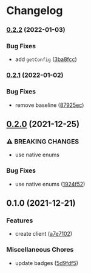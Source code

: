 # Changelog

### [0.2.2](https://www.github.com/brokeyourbike/uba-api-client-php/compare/v0.2.1...v0.2.2) (2022-01-03)


### Bug Fixes

* add `getConfig` ([3ba8fcc](https://www.github.com/brokeyourbike/uba-api-client-php/commit/3ba8fccc02ecaf5d5c14b2cfa920f687dde0d84b))

### [0.2.1](https://www.github.com/brokeyourbike/uba-api-client-php/compare/v0.2.0...v0.2.1) (2022-01-02)


### Bug Fixes

* remove baseline ([87925ec](https://www.github.com/brokeyourbike/uba-api-client-php/commit/87925ecb66401490e38b2ed18794e4ae58d8da38))

## [0.2.0](https://www.github.com/brokeyourbike/uba-api-client-php/compare/v0.1.0...v0.2.0) (2021-12-25)


### ⚠ BREAKING CHANGES

* use native enums

### Bug Fixes

* use native enums ([1924f52](https://www.github.com/brokeyourbike/uba-api-client-php/commit/1924f52fd83cc712e0e8e0c076242751f0d343f2))

## 0.1.0 (2021-12-21)


### Features

* create client ([a7e7102](https://www.github.com/brokeyourbike/uba-api-client-php/commit/a7e71022af639acc9f7bc052c94636160d4e7585))


### Miscellaneous Chores

* update badges ([5d9fdf5](https://www.github.com/brokeyourbike/uba-api-client-php/commit/5d9fdf596a7c6ad16a8d0fe4d1baa89b83de58f3))
